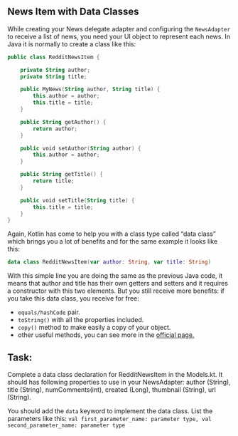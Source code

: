 News Item with Data Classes
---------------------------

While creating your News delegate adapter and configuring the `NewsAdapter` to receive a list of news, you need your UI object to represent each news. In Java it is normally to create a class like this:


```kotlin
public class RedditNewsItem {

    private String author;
    private String title;

    public MyNews(String author, String title) {
        this.author = author;
        this.title = title;
    }

    public String getAuthor() {
        return author;
    }

    public void setAuthor(String author) {
        this.author = author;
    }

    public String getTitle() {
        return title;
    }

    public void setTitle(String title) {
        this.title = title;
    }
}
```      
Again, Kotlin has come to help you with a class type called “data class” which brings you a lot of benefits and for the same example it looks like this:


```kotlin
data class RedditNewsItem(var author: String, var title: String)
```      
With this simple line you are doing the same as the previous Java code, it means that author and title has their own getters and setters and it requires a constructor with this two elements. But you still receive more benefits: if you take this data class, you receive for free:

* `equals/hashCode` pair.
* `toString()` with all the properties included.
* `copy()` method to make easily a copy of your object.
* other useful methods, you can see more in the [official page.](https://kotlinlang.org/docs/reference/data-classes.html)

Task:
-----

Complete a data class declaration for RedditNewsItem in the Models.kt. It should has following properties to use in your NewsAdapter: author (String), title (String), numComments(int), created (Long), thumbnail (String), url (String).

  
You should add the `data` keyword to implement the data class. List the parameters like this: `val first_parameter_name: parameter type, val second_parameter_name: parameter type`
